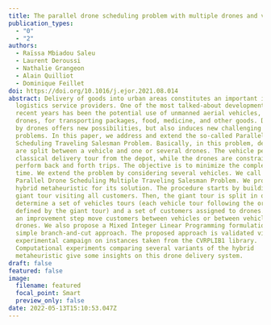 ```yaml
---
title: The parallel drone scheduling problem with multiple drones and vehicles
publication_types:
  - "0"
  - "2"
authors:
  - Raïssa Mbiadou Saleu
  - Laurent Deroussi
  - Nathalie Grangeon
  - Alain Quilliot
  - Dominique Feillet
doi: https://doi.org/10.1016/j.ejor.2021.08.014
abstract: Delivery of goods into urban areas constitutes an important issue for
  logistics service providers. One of the most talked-about developments in
  recent years has been the potential use of unmanned aerial vehicles, or
  drones, for transporting packages, food, medicine, and other goods. Delivery
  by drones offers new possibilities, but also induces new challenging routing
  problems. In this paper, we address and extend the so-called Parallel Drone
  Scheduling Traveling Salesman Problem. Basically, in this problem, deliveries
  are split between a vehicle and one or several drones. The vehicle performs a
  classical delivery tour from the depot, while the drones are constrained to
  perform back and forth trips. The objective is to minimize the completion
  time. We extend the problem by considering several vehicles. We call it
  Parallel Drone Scheduling Multiple Traveling Salesman Problem. We propose a
  hybrid metaheuristic for its solution. The procedure starts by building a
  giant tour visiting all customers. Then, the giant tour is split in order to
  determine a set of vehicles tours (each vehicle tour following the order
  defined by the giant tour) and a set of customers assigned to drones. Thirdly,
  an improvement step move customers between vehicles or between vehicles and
  drones. We also propose a Mixed Integer Linear Programming formulation and a
  simple branch-and-cut approach. The proposed approach is validated via an
  experimental campaign on instances taken from the CVRPLIB1 library.
  Computational experiments comparing several variants of the hybrid
  metaheuristic give some insights on this drone delivery system.
draft: false
featured: false
image:
  filename: featured
  focal_point: Smart
  preview_only: false
date: 2022-05-13T15:10:53.047Z
---
```

